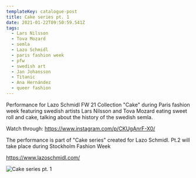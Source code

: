 ```yaml
---
templateKey: catalogue-post
title: Cake series pt. 1
date: 2021-01-22T09:50:59.541Z
tags:
  - Lars Nilsson
  - Tova Mozard
  - semla
  - Lazo Schmidl
  - paris fashion week
  - pfw
  - swedish art
  - Jan Johansson
  - Titanic
  - Ana Hernández
  - queer fashion
---
```

Performance for Lazo Schmidl FW 21 Collection "Cake" during Paris fashion week featuring swedish artists Lars Nilsson and Tova Mozard eating sweet roll and cake, talking about the history of the swedish semla.

Watch through: <https://www.instagram.com/p/CKUgAnrF-X0/>

The performance is part of "Cake series" created for Lazo Schmidl. Pt.2 will take place during Stockholm Fashion Week

<https://www.lazoschmidl.com/>



![](/img/img_7107.jpg "Cake series pt. 1")